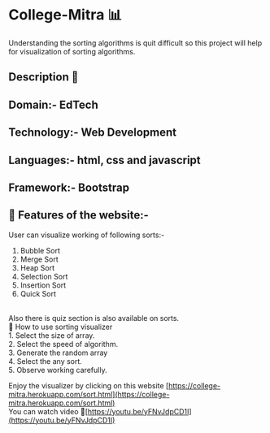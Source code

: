 # College-Mitra 📊
Understanding the sorting algorithms is quit difficult so this project will help for visualization of sorting algorithms.

## Description 📂
## Domain:- EdTech
## Technology:- Web Development
## Languages:- html, css and javascript
## Framework:- Bootstrap
## 🔶 Features of the website:-
User can visualize working of following sorts:-
1. Bubble Sort
2. Merge Sort
3. Heap Sort
4. Selection Sort
5. Insertion Sort
6. Quick Sort
<br/>
Also there is quiz section is also available on sorts.
<br/>
🤖 How to use sorting visualizer
<br/>
1. Select the size of array.<br/>
2. Select the speed of algorithm.<br/>
3. Generate the random array<br/>
4. Select the any sort.<br/>
5. Observe working carefully.<br/>

Enjoy the visualizer by clicking on this website [https://college-mitra.herokuapp.com/sort.html](https://college-mitra.herokuapp.com/sort.html)<br/>
You can watch video 🎉[https://youtu.be/yFNvJdpCD1I](https://youtu.be/yFNvJdpCD1I)
